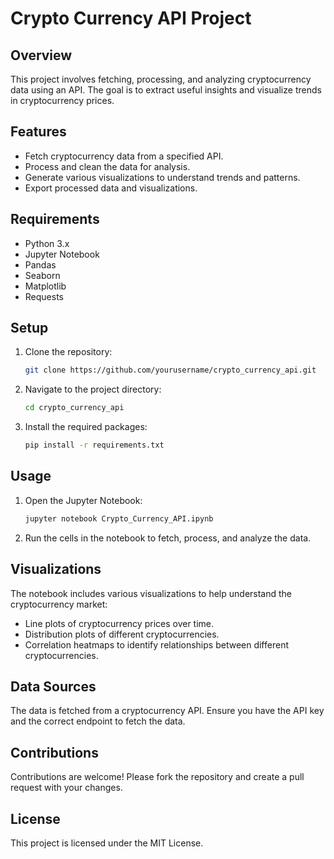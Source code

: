 
# Crypto Currency API Project

## Overview

This project involves fetching, processing, and analyzing cryptocurrency data using an API. The goal is to extract useful insights and visualize trends in cryptocurrency prices.

## Features

- Fetch cryptocurrency data from a specified API.
- Process and clean the data for analysis.
- Generate various visualizations to understand trends and patterns.
- Export processed data and visualizations.

## Requirements

- Python 3.x
- Jupyter Notebook
- Pandas
- Seaborn
- Matplotlib
- Requests

## Setup

1. Clone the repository:
   ```bash
   git clone https://github.com/yourusername/crypto_currency_api.git
   ```

2. Navigate to the project directory:
   ```bash
   cd crypto_currency_api
   ```

3. Install the required packages:
   ```bash
   pip install -r requirements.txt
   ```

## Usage

1. Open the Jupyter Notebook:
   ```bash
   jupyter notebook Crypto_Currency_API.ipynb
   ```

2. Run the cells in the notebook to fetch, process, and analyze the data.

## Visualizations

The notebook includes various visualizations to help understand the cryptocurrency market:

- Line plots of cryptocurrency prices over time.
- Distribution plots of different cryptocurrencies.
- Correlation heatmaps to identify relationships between different cryptocurrencies.

## Data Sources

The data is fetched from a cryptocurrency API. Ensure you have the API key and the correct endpoint to fetch the data.

## Contributions

Contributions are welcome! Please fork the repository and create a pull request with your changes.

## License

This project is licensed under the MIT License.
